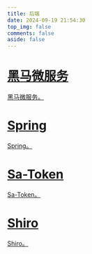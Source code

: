 ```yaml
---
title: 后端
date: 2024-09-19 21:54:30
top_img: false
comments: false
aside: false
---
```


<style>
  #libCategories .card-wrap:hover .card-info:after {
    width: 300%;
  }
</style>
<link rel="stylesheet" type="text/css" href="https://npm.elemecdn.com/js-heo@1.0.11/3dCard/no3d.css">

<div id='libCategories'>
<div id="lib-cards" class="container">

<a href="https://b11et3un53m.feishu.cn/wiki/FYNkwb1i6i0qwCk7lF2caEq5nRe" target="_blank">
<card data-image="https://p1.itc.cn/images01/20220707/aa8df97d610841c692789feab6b7cae0.png">
<h1 slot="header">黑马微服务</h1>
<p slot="content">黑马微服务。</p>
</card>
</a>

<a href="https://springdoc.cn/docs/" target="_blank">
<card data-image="https://img.tukuppt.com/png_preview/00/58/98/fDsKO58VJE.jpg!/fw/780">
<h1 slot="header">Spring</h1>
<p slot="content">Spring。</p>
</card>
</a>

<a href="https://sa-token.cc/" target="_blank">
<card data-image="https://picx.zhimg.com/v2-fa9bc3ed9d6f65d08873fc8cd2eec058_720w.jpg?source=172ae18b">
<h1 slot="header">Sa-Token</h1>
<p slot="content">Sa-Token。</p>
</card>
</a>

<a href="https://www.docs4dev.com/docs/zh/apache-shiro/1.5.3/" target="_blank">
<card data-image="https://www.crede.co.jp/wp-files/migrated/contents/news/images/706_04.png">
<h1 slot="header">Shiro</h1>
<p slot="content">Shiro。</p>
</card>
</a>


</div>
</div>

<script src='https://lf6-cdn-tos.bytecdntp.com/cdn/expire-1-M/vue/2.6.14/vue.min.js' data-pjax></script>

<script type="text/javascript" src="https://npm.elemecdn.com/anzhiyu-theme-static@1.0.7/no3d/no3d.js" data-pjax></script>